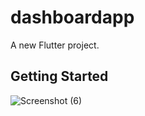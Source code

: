 # dashboardapp

A new Flutter project.

## Getting Started


![Screenshot (6)](https://github.com/user-attachments/assets/3c5cc6dd-72f3-4d95-ab00-4b03ffb89e45)


